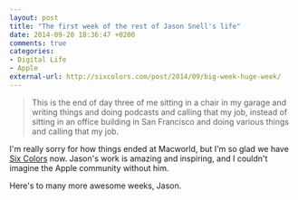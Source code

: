 ```yaml
---
layout: post
title: "The first week of the rest of Jason Snell's life"
date: 2014-09-20 18:36:47 +0200
comments: true
categories:
- Digital Life
- Apple
external-url: http://sixcolors.com/post/2014/09/big-week-huge-week/
---
```


> This is the end of day three of me sitting in a chair in my garage and writing things and doing podcasts and calling that my job, instead of sitting in an office building in San Francisco and doing various things and calling that my job.

I'm really sorry for how things ended at Macworld, but I'm so glad we have [Six Colors](http://sixcolors.com) now. Jason's work is amazing and inspiring, and I couldn't imagine the Apple community without him.

Here's to many more awesome weeks, Jason.